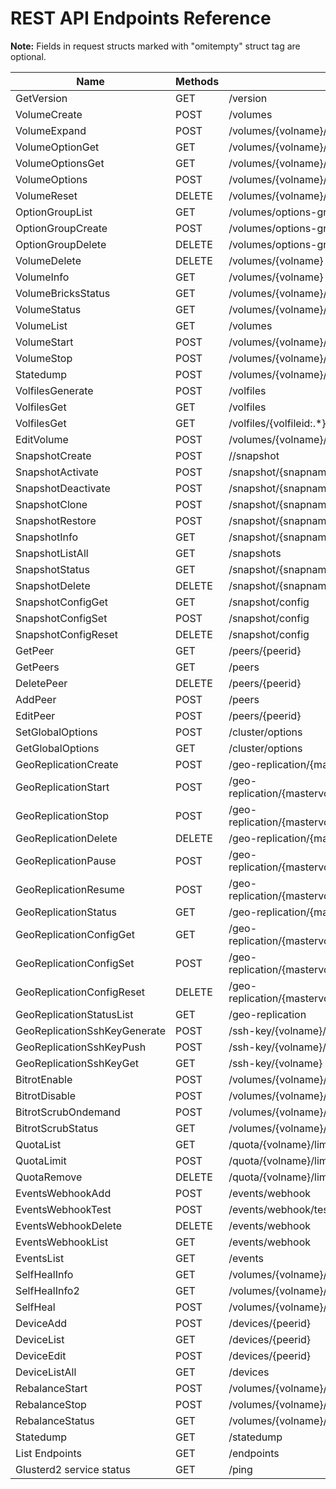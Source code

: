 
<!---
This file is generated using commands described below. DO NOT EDIT.

$ curl -o endpoints.json -s -X GET http://127.0.0.1:24007/endpoints
$ go build pkg/tools/generate-doc.go
$ ./generate-doc
-->

# REST API Endpoints Reference

**Note:** Fields in request structs marked with "omitempty" struct tag are optional.

Name | Methods | Path | Request | Response
--- | --- | --- | --- | ---
GetVersion | GET | /version | [](https://godoc.org/github.com/gluster/glusterd2/pkg/api#) | [VersionResp](https://godoc.org/github.com/gluster/glusterd2/pkg/api#VersionResp)
VolumeCreate | POST | /volumes | [VolCreateReq](https://godoc.org/github.com/gluster/glusterd2/pkg/api#VolCreateReq) | [VolumeCreateResp](https://godoc.org/github.com/gluster/glusterd2/pkg/api#VolumeCreateResp)
VolumeExpand | POST | /volumes/{volname}/expand | [VolExpandReq](https://godoc.org/github.com/gluster/glusterd2/pkg/api#VolExpandReq) | [VolumeExpandResp](https://godoc.org/github.com/gluster/glusterd2/pkg/api#VolumeExpandResp)
VolumeOptionGet | GET | /volumes/{volname}/options/{optname} | [](https://godoc.org/github.com/gluster/glusterd2/pkg/api#) | [VolumeOptionGetResp](https://godoc.org/github.com/gluster/glusterd2/pkg/api#VolumeOptionGetResp)
VolumeOptionsGet | GET | /volumes/{volname}/options | [](https://godoc.org/github.com/gluster/glusterd2/pkg/api#) | [VolumeOptionsGetResp](https://godoc.org/github.com/gluster/glusterd2/pkg/api#VolumeOptionsGetResp)
VolumeOptions | POST | /volumes/{volname}/options | [VolOptionReq](https://godoc.org/github.com/gluster/glusterd2/pkg/api#VolOptionReq) | [VolumeOptionResp](https://godoc.org/github.com/gluster/glusterd2/pkg/api#VolumeOptionResp)
VolumeReset | DELETE | /volumes/{volname}/options | [VolOptionResetReq](https://godoc.org/github.com/gluster/glusterd2/pkg/api#VolOptionResetReq) | [](https://godoc.org/github.com/gluster/glusterd2/pkg/api#)
OptionGroupList | GET | /volumes/options-group | [](https://godoc.org/github.com/gluster/glusterd2/pkg/api#) | [OptionGroupListResp](https://godoc.org/github.com/gluster/glusterd2/pkg/api#OptionGroupListResp)
OptionGroupCreate | POST | /volumes/options-group | [OptionGroupReq](https://godoc.org/github.com/gluster/glusterd2/pkg/api#OptionGroupReq) | [](https://godoc.org/github.com/gluster/glusterd2/pkg/api#)
OptionGroupDelete | DELETE | /volumes/options-group/{groupname} | [](https://godoc.org/github.com/gluster/glusterd2/pkg/api#) | [](https://godoc.org/github.com/gluster/glusterd2/pkg/api#)
VolumeDelete | DELETE | /volumes/{volname} | [](https://godoc.org/github.com/gluster/glusterd2/pkg/api#) | [](https://godoc.org/github.com/gluster/glusterd2/pkg/api#)
VolumeInfo | GET | /volumes/{volname} | [](https://godoc.org/github.com/gluster/glusterd2/pkg/api#) | [VolumeGetResp](https://godoc.org/github.com/gluster/glusterd2/pkg/api#VolumeGetResp)
VolumeBricksStatus | GET | /volumes/{volname}/bricks | [](https://godoc.org/github.com/gluster/glusterd2/pkg/api#) | [BricksStatusResp](https://godoc.org/github.com/gluster/glusterd2/pkg/api#BricksStatusResp)
VolumeStatus | GET | /volumes/{volname}/status | [](https://godoc.org/github.com/gluster/glusterd2/pkg/api#) | [VolumeStatusResp](https://godoc.org/github.com/gluster/glusterd2/pkg/api#VolumeStatusResp)
VolumeList | GET | /volumes | [](https://godoc.org/github.com/gluster/glusterd2/pkg/api#) | [VolumeListResp](https://godoc.org/github.com/gluster/glusterd2/pkg/api#VolumeListResp)
VolumeStart | POST | /volumes/{volname}/start | [VolumeStartReq](https://godoc.org/github.com/gluster/glusterd2/pkg/api#VolumeStartReq) | [VolumeStartResp](https://godoc.org/github.com/gluster/glusterd2/pkg/api#VolumeStartResp)
VolumeStop | POST | /volumes/{volname}/stop | [](https://godoc.org/github.com/gluster/glusterd2/pkg/api#) | [VolumeStopResp](https://godoc.org/github.com/gluster/glusterd2/pkg/api#VolumeStopResp)
Statedump | POST | /volumes/{volname}/statedump | [VolStatedumpReq](https://godoc.org/github.com/gluster/glusterd2/pkg/api#VolStatedumpReq) | [](https://godoc.org/github.com/gluster/glusterd2/pkg/api#)
VolfilesGenerate | POST | /volfiles | [](https://godoc.org/github.com/gluster/glusterd2/pkg/api#) | [](https://godoc.org/github.com/gluster/glusterd2/pkg/api#)
VolfilesGet | GET | /volfiles | [](https://godoc.org/github.com/gluster/glusterd2/pkg/api#) | [](https://godoc.org/github.com/gluster/glusterd2/pkg/api#)
VolfilesGet | GET | /volfiles/{volfileid:.*} | [](https://godoc.org/github.com/gluster/glusterd2/pkg/api#) | [](https://godoc.org/github.com/gluster/glusterd2/pkg/api#)
EditVolume | POST | /volumes/{volname}/edit | [VolEditReq](https://godoc.org/github.com/gluster/glusterd2/pkg/api#VolEditReq) | [VolumeEditResp](https://godoc.org/github.com/gluster/glusterd2/pkg/api#VolumeEditResp)
SnapshotCreate | POST | //snapshot | [SnapCreateReq](https://godoc.org/github.com/gluster/glusterd2/pkg/api#SnapCreateReq) | [SnapCreateResp](https://godoc.org/github.com/gluster/glusterd2/pkg/api#SnapCreateResp)
SnapshotActivate | POST | /snapshot/{snapname}/activate | [SnapActivateReq](https://godoc.org/github.com/gluster/glusterd2/pkg/api#SnapActivateReq) | [SnapActivateResp](https://godoc.org/github.com/gluster/glusterd2/pkg/api#SnapActivateResp)
SnapshotDeactivate | POST | /snapshot/{snapname}/deactivate | [](https://godoc.org/github.com/gluster/glusterd2/pkg/api#) | [SnapshotDeactivateResp](https://godoc.org/github.com/gluster/glusterd2/pkg/api#SnapshotDeactivateResp)
SnapshotClone | POST | /snapshot/{snapname}/clone | [SnapCloneReq](https://godoc.org/github.com/gluster/glusterd2/pkg/api#SnapCloneReq) | [VolumeCreateResp](https://godoc.org/github.com/gluster/glusterd2/pkg/api#SnapshotCloneReq)
SnapshotRestore | POST | /snapshot/{snapname}/restore | [](https://godoc.org/github.com/gluster/glusterd2/pkg/api#) | [VolumeInfo](https://godoc.org/github.com/gluster/glusterd2/pkg/api#VolumeInfo)
SnapshotInfo | GET | /snapshot/{snapname} | [](https://godoc.org/github.com/gluster/glusterd2/pkg/api#) | [SnapGetResp](https://godoc.org/github.com/gluster/glusterd2/pkg/api#SnapGetResp)
SnapshotListAll | GET | /snapshots | [](https://godoc.org/github.com/gluster/glusterd2/pkg/api#) | [SnapListResp](https://godoc.org/github.com/gluster/glusterd2/pkg/api#SnapListResp)
SnapshotStatus | GET | /snapshot/{snapname}/status | [](https://godoc.org/github.com/gluster/glusterd2/pkg/api#) | [SnapGetResp](https://godoc.org/github.com/gluster/glusterd2/pkg/api#SnapStatusResp)
SnapshotDelete | DELETE | /snapshot/{snapname} | [](https://godoc.org/github.com/gluster/glusterd2/pkg/api#) | [](https://godoc.org/github.com/gluster/glusterd2/pkg/api#)
SnapshotConfigGet | GET | /snapshot/config | [](https://godoc.org/github.com/gluster/glusterd2/pkg/api#) | [](https://godoc.org/github.com/gluster/glusterd2/pkg/api#)
SnapshotConfigSet | POST | /snapshot/config | [](https://godoc.org/github.com/gluster/glusterd2/pkg/api#) | [](https://godoc.org/github.com/gluster/glusterd2/pkg/api#)
SnapshotConfigReset | DELETE | /snapshot/config | [](https://godoc.org/github.com/gluster/glusterd2/pkg/api#) | [](https://godoc.org/github.com/gluster/glusterd2/pkg/api#)
GetPeer | GET | /peers/{peerid} | [](https://godoc.org/github.com/gluster/glusterd2/pkg/api#) | [PeerGetResp](https://godoc.org/github.com/gluster/glusterd2/pkg/api#PeerGetResp)
GetPeers | GET | /peers | [](https://godoc.org/github.com/gluster/glusterd2/pkg/api#) | [PeerListResp](https://godoc.org/github.com/gluster/glusterd2/pkg/api#PeerListResp)
DeletePeer | DELETE | /peers/{peerid} | [](https://godoc.org/github.com/gluster/glusterd2/pkg/api#) | [](https://godoc.org/github.com/gluster/glusterd2/pkg/api#)
AddPeer | POST | /peers | [PeerAddReq](https://godoc.org/github.com/gluster/glusterd2/pkg/api#PeerAddReq) | [PeerAddResp](https://godoc.org/github.com/gluster/glusterd2/pkg/api#PeerAddResp)
EditPeer | POST | /peers/{peerid} | [PeerEditReq](https://godoc.org/github.com/gluster/glusterd2/pkg/api#PeerEditReq) | [PeerEditResp](https://godoc.org/github.com/gluster/glusterd2/pkg/api#PeerEditResp)
SetGlobalOptions | POST | /cluster/options | [](https://godoc.org/github.com/gluster/glusterd2/pkg/api#) | [](https://godoc.org/github.com/gluster/glusterd2/pkg/api#)
GetGlobalOptions | GET | /cluster/options | [](https://godoc.org/github.com/gluster/glusterd2/pkg/api#) | [](https://godoc.org/github.com/gluster/glusterd2/pkg/api#)
GeoReplicationCreate | POST | /geo-replication/{mastervolid}/{remotevolid} | [GeorepCreateReq](https://godoc.org/github.com/gluster/glusterd2/plugins/georeplication/api/#GeorepCreateReq) | [GeorepSession](https://godoc.org/github.com/gluster/glusterd2/plugins/georeplication/api/#GeorepSession)
GeoReplicationStart | POST | /geo-replication/{mastervolid}/{remotevolid}/start | [GeorepCommandsReq](https://godoc.org/github.com/gluster/glusterd2/plugins/georeplication/api/#GeorepCommandsReq) | [GeorepSession](https://godoc.org/github.com/gluster/glusterd2/plugins/georeplication/api/#GeorepSession)
GeoReplicationStop | POST | /geo-replication/{mastervolid}/{remotevolid}/stop | [GeorepCommandsReq](https://godoc.org/github.com/gluster/glusterd2/plugins/georeplication/api/#GeorepCommandsReq) | [GeorepSession](https://godoc.org/github.com/gluster/glusterd2/plugins/georeplication/api/#GeorepSession)
GeoReplicationDelete | DELETE | /geo-replication/{mastervolid}/{remotevolid} | [](https://godoc.org/github.com/gluster/glusterd2/plugins/georeplication/api/#) | [](https://godoc.org/github.com/gluster/glusterd2/plugins/georeplication/api/#)
GeoReplicationPause | POST | /geo-replication/{mastervolid}/{remotevolid}/pause | [GeorepCommandsReq](https://godoc.org/github.com/gluster/glusterd2/plugins/georeplication/api/#GeorepCommandsReq) | [GeorepSession](https://godoc.org/github.com/gluster/glusterd2/plugins/georeplication/api/#GeorepSession)
GeoReplicationResume | POST | /geo-replication/{mastervolid}/{remotevolid}/resume | [GeorepCommandsReq](https://godoc.org/github.com/gluster/glusterd2/plugins/georeplication/api/#GeorepCommandsReq) | [GeorepSession](https://godoc.org/github.com/gluster/glusterd2/plugins/georeplication/api/#GeorepSession)
GeoReplicationStatus | GET | /geo-replication/{mastervolid}/{remotevolid} | [](https://godoc.org/github.com/gluster/glusterd2/plugins/georeplication/api/#) | [GeorepSession](https://godoc.org/github.com/gluster/glusterd2/plugins/georeplication/api/#GeorepSession)
GeoReplicationConfigGet | GET | /geo-replication/{mastervolid}/{remotevolid}/config | [GeorepOption](https://godoc.org/github.com/gluster/glusterd2/plugins/georeplication/api/#GeorepOption) | [GeorepOption](https://godoc.org/github.com/gluster/glusterd2/plugins/georeplication/api/#GeorepOption)
GeoReplicationConfigSet | POST | /geo-replication/{mastervolid}/{remotevolid}/config | [](https://godoc.org/github.com/gluster/glusterd2/plugins/georeplication/api/#) | [](https://godoc.org/github.com/gluster/glusterd2/plugins/georeplication/api/#)
GeoReplicationConfigReset | DELETE | /geo-replication/{mastervolid}/{remotevolid}/config | [](https://godoc.org/github.com/gluster/glusterd2/plugins/georeplication/api/#) | [](https://godoc.org/github.com/gluster/glusterd2/plugins/georeplication/api/#)
GeoReplicationStatusList | GET | /geo-replication | [](https://godoc.org/github.com/gluster/glusterd2/plugins/georeplication/api/#) | [GeorepSession](https://godoc.org/github.com/gluster/glusterd2/plugins/georeplication/api/#GeorepSession)
GeoReplicationSshKeyGenerate | POST | /ssh-key/{volname}/generate | [](https://godoc.org/github.com/gluster/glusterd2/plugins/georeplication/api/#) | [GeorepSSHPublicKey](https://godoc.org/github.com/gluster/glusterd2/plugins/georeplication/api/#GeorepSSHPublicKey)
GeoReplicationSshKeyPush | POST | /ssh-key/{volname}/push | [GeorepSSHPublicKey](https://godoc.org/github.com/gluster/glusterd2/plugins/georeplication/api/#GeorepSSHPublicKey) | [](https://godoc.org/github.com/gluster/glusterd2/plugins/georeplication/api/#)
GeoReplicationSshKeyGet | GET | /ssh-key/{volname} | [](https://godoc.org/github.com/gluster/glusterd2/plugins/georeplication/api/#) | [GeorepSSHPublicKey](https://godoc.org/github.com/gluster/glusterd2/plugins/georeplication/api/#GeorepSSHPublicKey)
BitrotEnable | POST | /volumes/{volname}/bitrot/enable | [](https://godoc.org/github.com/gluster/glusterd2/plugins/bitrot/api/#) | [](https://godoc.org/github.com/gluster/glusterd2/plugins/bitrot/api/#)
BitrotDisable | POST | /volumes/{volname}/bitrot/disable | [](https://godoc.org/github.com/gluster/glusterd2/plugins/bitrot/api/#) | [](https://godoc.org/github.com/gluster/glusterd2/plugins/bitrot/api/#)
BitrotScrubOndemand | POST | /volumes/{volname}/bitrot/scrubondemand | [](https://godoc.org/github.com/gluster/glusterd2/plugins/bitrot/api/#) | [](https://godoc.org/github.com/gluster/glusterd2/plugins/bitrot/api/#)
BitrotScrubStatus | GET | /volumes/{volname}/bitrot/scrubstatus | [](https://godoc.org/github.com/gluster/glusterd2/plugins/bitrot/api/#) | [](https://godoc.org/github.com/gluster/glusterd2/plugins/bitrot/api/#)
QuotaList | GET | /quota/{volname}/limit | [](https://godoc.org/github.com/gluster/glusterd2/plugins/quota/api/#) | [](https://godoc.org/github.com/gluster/glusterd2/plugins/quota/api/#)
QuotaLimit | POST | /quota/{volname}/limit | [](https://godoc.org/github.com/gluster/glusterd2/plugins/quota/api/#) | [](https://godoc.org/github.com/gluster/glusterd2/plugins/quota/api/#)
QuotaRemove | DELETE | /quota/{volname}/limit | [](https://godoc.org/github.com/gluster/glusterd2/plugins/quota/api/#) | [](https://godoc.org/github.com/gluster/glusterd2/plugins/quota/api/#)
EventsWebhookAdd | POST | /events/webhook | [Webhook](https://godoc.org/github.com/gluster/glusterd2/plugins/events/api/#Webhook) | [](https://godoc.org/github.com/gluster/glusterd2/plugins/events/api/#)
EventsWebhookTest | POST | /events/webhook/test | [Webhook](https://godoc.org/github.com/gluster/glusterd2/plugins/events/api/#Webhook) | [](https://godoc.org/github.com/gluster/glusterd2/plugins/events/api/#)
EventsWebhookDelete | DELETE | /events/webhook | [WebhookDel](https://godoc.org/github.com/gluster/glusterd2/plugins/events/api/#WebhookDel) | [](https://godoc.org/github.com/gluster/glusterd2/plugins/events/api/#)
EventsWebhookList | GET | /events/webhook | [](https://godoc.org/github.com/gluster/glusterd2/plugins/events/api/#) | [WebhookList](https://godoc.org/github.com/gluster/glusterd2/plugins/events/api/#WebhookList)
EventsList | GET | /events | [](https://godoc.org/github.com/gluster/glusterd2/plugins/events/api/#) | [Event](https://godoc.org/github.com/gluster/glusterd2/plugins/events/api/#Event)
SelfHealInfo | GET | /volumes/{volname}/{opts}/heal-info | [](https://godoc.org/github.com/gluster/glusterd2/plugins/glustershd/api/#) | [BrickHealInfo](https://godoc.org/github.com/gluster/glusterd2/plugins/glustershd/api/#BrickHealInfo)
SelfHealInfo2 | GET | /volumes/{volname}/heal-info | [](https://godoc.org/github.com/gluster/glusterd2/plugins/glustershd/api/#) | [BrickHealInfo](https://godoc.org/github.com/gluster/glusterd2/plugins/glustershd/api/#BrickHealInfo)
SelfHeal | POST | /volumes/{volname}/heal | [](https://godoc.org/github.com/gluster/glusterd2/plugins/glustershd/api/#) | [](https://godoc.org/github.com/gluster/glusterd2/plugins/glustershd/api/#)
DeviceAdd | POST | /devices/{peerid} | [AddDeviceReq](https://godoc.org/github.com/gluster/glusterd2/plugins/device/api/#AddDeviceReq) | [AddDeviceResp](https://godoc.org/github.com/gluster/glusterd2/plugins/device/api/#AddDeviceResp)
DeviceList | GET | /devices/{peerid} | [](https://godoc.org/github.com/gluster/glusterd2/plugins/device/api/#) | [ListDeviceResp](https://godoc.org/github.com/gluster/glusterd2/plugins/device/api/#ListDeviceResp)
DeviceEdit | POST | /devices/{peerid} | [EditDeviceReq](https://godoc.org/github.com/gluster/glusterd2/plugins/device/api/#EditDeviceReq) | [](https://godoc.org/github.com/gluster/glusterd2/plugins/device/api/#)
DeviceListAll | GET | /devices | [](https://godoc.org/github.com/gluster/glusterd2/plugins/device/api/#) | [ListDeviceResp](https://godoc.org/github.com/gluster/glusterd2/plugins/device/api/#ListDeviceResp)
RebalanceStart | POST | /volumes/{volname}/rebalance/start | [StartReq](https://godoc.org/github.com/gluster/glusterd2/plugins/rebalance/api/#StartReq) | [](https://godoc.org/github.com/gluster/glusterd2/plugins/rebalance/api/#)
RebalanceStop | POST | /volumes/{volname}/rebalance/stop | [](https://godoc.org/github.com/gluster/glusterd2/plugins/rebalance/api/#) | [](https://godoc.org/github.com/gluster/glusterd2/plugins/rebalance/api/#)
RebalanceStatus | GET | /volumes/{volname}/rebalance | [](https://godoc.org/github.com/gluster/glusterd2/plugins/rebalance/api/#) | [](https://godoc.org/github.com/gluster/glusterd2/plugins/rebalance/api/#)
Statedump | GET | /statedump | [](https://godoc.org/github.com/gluster/glusterd2/pkg/api#) | [](https://godoc.org/github.com/gluster/glusterd2/pkg/api#)
List Endpoints | GET | /endpoints | [](https://godoc.org/github.com/gluster/glusterd2/pkg/api#) | [ListEndpointsResp](https://godoc.org/github.com/gluster/glusterd2/pkg/api#ListEndpointsResp)
Glusterd2 service status | GET | /ping | [](https://godoc.org/github.com/gluster/glusterd2/pkg/api#) | [](https://godoc.org/github.com/gluster/glusterd2/pkg/api#)
